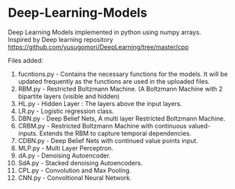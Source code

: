 # Deep-Learning-Models
Deep Learning Models implemented in python using numpy arrays. <br/>
Inspired by Deep learning repository https://github.com/yusugomori/DeepLearning/tree/master/cpp <br/>

Files added: <br/>
1. fucntions.py - Contains the necessary functions for the models. It will be updated frequently as the functions are used in the uploaded files.<br/>
2.  RBM.py      - Restricted Boltzmann Machine. (A Boltzmann Machine with 2 bipartite layers (visible and hidden)<br/>
3.  HL.py       - Hidden Layer : The layers above the input layers. <br/>
4.  LR.py       - Logistic regression class.<br/>
5.  DBN.py      - Deep Belief Nets, A multi layer Restricted Boltzmann Machine.<br/>
6.  CRBM.py     - Restricted Boltzmann Machine with continuous valued-inputs. Extends the RBM to capture temporal dependencies. <br/>
7.  CDBN.py     - Deep Belief Nets with continued value points input. <br/>
8.  MLP.py      - Multi Layer Perceptron.<br/>
9.  dA.py       - Denoising Autoencoder.<br/>
10. SdA.py      - Stacked denoising Autoencoders. <br/>
11. CPL.py  	- Convolution and Max Pooling.<br/>
12. CNN.py 		- Convoltional Neural Network.<br/>

